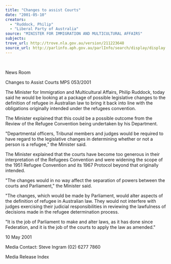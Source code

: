 ```yaml
---
title: "Changes to assist Courts"
date: "2001-05-10"
creators:
  - "Ruddock, Philip"
  - "Liberal Party of Australia"
source: "MINISTER FOR IMMIGRATION AND MULTICULTURAL AFFAIRS"
subjects:
trove_url: http://trove.nla.gov.au/version/211223648
source_url: http://parlinfo.aph.gov.au/parlInfo/search/display/display.w3p;query=Id%3A%22media/pressrel/6Z146%22
---
```


  

 News Room

 Changes to Assist Courts MPS 053/2001

 The Minister for Immigration and Multicultural Affairs, Philip Ruddock, today said he would be looking at a package of possible legislative changes to the definition of refugee in Australian law to bring it back into line with the obligations originally intended under the refugees convention.

 The Minister explained that this could be a possible outcome from the Review of the Refugee Convention being undertaken by his Department.

 "Departmental officers, Tribunal members and judges would be required to have regard to the legislative changes in determining whether or not a person is a refugee," the Minister said.

 The Minister explained that the courts have become too generous in their interpretation of the Refugees Convention and were widening the scope of the 1951 Refugee Convention and its 1967 Protocol beyond that originally intended.

 "The changes would in no way affect the separation of powers between the courts and Parliament," the Minister said.

 "The changes, which would be made by Parliament, would alter aspects of the definition of refugee in Australian law. They would not interfere with judges exercising their judicial responsibilities in reviewing the lawfulness of decisions made in the refugee determination process.

 "It is the job of Parliament to make and alter laws, as it has done since Federation, and it is the job of the courts to apply the law as amended."

 10 May 2001

 Media Contact: Steve Ingram (02) 6277 7860

 Media Release Index

  

